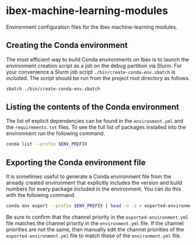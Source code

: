 # ibex-machine-learning-modules

Environment configuration files for the Ibex machine-learning modules.

## Creating the Conda environment

The most efficient way to build Conda environments on Ibex is to launch the environment creation script as a job on 
the debug partition via Slurm. For your convenience a Slurm job script `./bin/create-conda-env.sbatch` is included. 
The script should be run from the project root directory as follows.

```bash
sbatch ./bin/create-conda-env.sbatch
```

## Listing the contents of the Conda environment

The list of explicit dependencies can be found in the `environment.yml` and the `requirements.txt` files. To see the 
full list of packages installed into the environment run the following command.

```bash
conda list --prefix $ENV_PREFIX
```

## Exporting the Conda environment file

It is sometimes useful to generate a Conda environment file from the already created environment that explicitly 
includes the version and build numbers for every package included in the environment. You can do this with the 
following command.

```bash
conda env export --prefix $ENV_PREFIX | head -n -1 > exported-environment.yml
```

Be sure to confirm that the channel priority in the `exported-environment.yml` file matches the channel priority 
in the `environment.yml` file. If the channel priorities are not the same, then manually edit the channel priorities 
of the `exported-environment.yml` file to match those of the `environment.yml` file.

